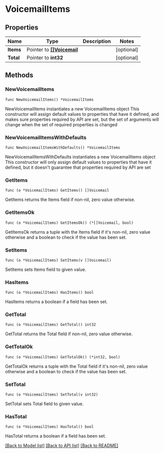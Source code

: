 # VoicemailItems

## Properties

Name | Type | Description | Notes
------------ | ------------- | ------------- | -------------
**Items** | Pointer to [**[]Voicemail**](Voicemail.md) |  | [optional]
**Total** | Pointer to **int32** |  | [optional]

## Methods

### NewVoicemailItems

`func NewVoicemailItems() *VoicemailItems`

NewVoicemailItems instantiates a new VoicemailItems object
This constructor will assign default values to properties that have it defined,
and makes sure properties required by API are set, but the set of arguments
will change when the set of required properties is changed

### NewVoicemailItemsWithDefaults

`func NewVoicemailItemsWithDefaults() *VoicemailItems`

NewVoicemailItemsWithDefaults instantiates a new VoicemailItems object
This constructor will only assign default values to properties that have it defined,
but it doesn't guarantee that properties required by API are set

### GetItems

`func (o *VoicemailItems) GetItems() []Voicemail`

GetItems returns the Items field if non-nil, zero value otherwise.

### GetItemsOk

`func (o *VoicemailItems) GetItemsOk() (*[]Voicemail, bool)`

GetItemsOk returns a tuple with the Items field if it's non-nil, zero value otherwise
and a boolean to check if the value has been set.

### SetItems

`func (o *VoicemailItems) SetItems(v []Voicemail)`

SetItems sets Items field to given value.

### HasItems

`func (o *VoicemailItems) HasItems() bool`

HasItems returns a boolean if a field has been set.

### GetTotal

`func (o *VoicemailItems) GetTotal() int32`

GetTotal returns the Total field if non-nil, zero value otherwise.

### GetTotalOk

`func (o *VoicemailItems) GetTotalOk() (*int32, bool)`

GetTotalOk returns a tuple with the Total field if it's non-nil, zero value otherwise
and a boolean to check if the value has been set.

### SetTotal

`func (o *VoicemailItems) SetTotal(v int32)`

SetTotal sets Total field to given value.

### HasTotal

`func (o *VoicemailItems) HasTotal() bool`

HasTotal returns a boolean if a field has been set.

[[Back to Model list]](../README.md#documentation-for-models) [[Back to API list]](../README.md#documentation-for-api-endpoints) [[Back to README]](../README.md)
